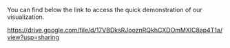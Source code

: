 You can find below the link to access the quick demonstration of our visualization. 

https://drive.google.com/file/d/17VBDksRJooznRQkhCXDOmMXlC8ap4T1a/view?usp=sharing

